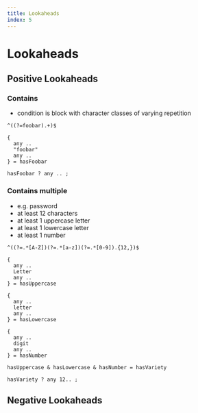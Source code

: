 ```yaml
---
title: Lookaheads
index: 5
---
```

# Lookaheads



## Positive Lookaheads

### Contains

- condition is block with character classes of varying repetition

```
^((?=foobar).+)$
```

```
{
  any ..
  "foobar"
  any ..
} = hasFoobar

hasFoobar ? any .. ;
```

### Contains multiple

- e.g. password
- at least 12 characters
- at least 1 uppercase letter
- at least 1 lowercase letter
- at least 1 number

```
^((?=.*[A-Z])(?=.*[a-z])(?=.*[0-9]).{12,})$
```

```
{
  any ..
  Letter
  any ..
} = hasUppercase

{
  any ..
  letter
  any ..
} = hasLowercase

{
  any ..
  digit
  any ..
} = hasNumber

hasUppercase & hasLowercase & hasNumber = hasVariety

hasVariety ? any 12.. ;
```



## Negative Lookaheads

<!-- todo: write some examples -->
